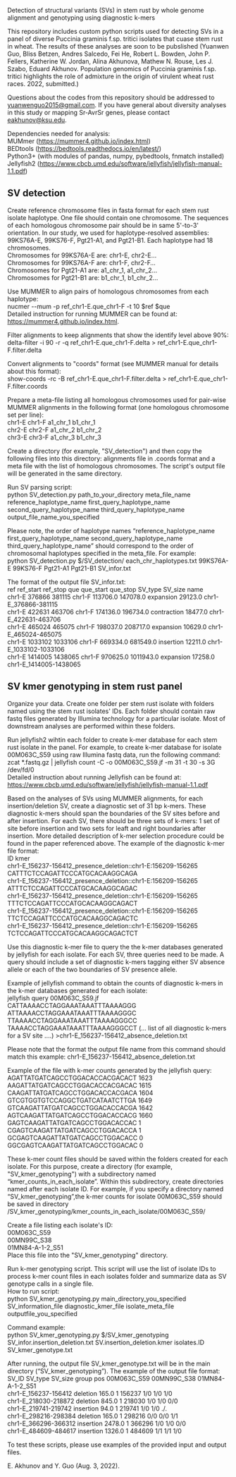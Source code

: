 Detection of structural variants (SVs) in stem rust by whole genome alignment and genotyping using diagnostic k-mers


This repository includes custom python scripts used for detecting SVs in a panel of diverse Puccinia graminis f.sp. tritici isolates that cuase stem rust in wheat. The results of these analyses are soon to be pubslished (Yuanwen Guo, Bliss Betzen, Andres Salcedo, Fei He, Robert L. Bowden, John P. Fellers, Katherine W. Jordan, Alina Akhunova, Mathew N. Rouse, Les J. Szabo, Eduard Akhunov. Population genomics of Puccinia graminis f.sp. tritici highlights the role of admixture in the origin of virulent wheat rust races. 2022, submitted.)

Questions about the codes from this repository should be addressed to yuanwenguo2015@gmail.com. If you have general about diversity analyses in this study or mapping Sr-AvrSr genes, please contact eakhunov@ksu.edu.



Dependencies needed for analysis:<br/>
MUMmer (https://mummer4.github.io/index.html)<br/>
BEDtools (https://bedtools.readthedocs.io/en/latest/)<br/>
Python3+ (with modules of pandas, numpy, pybedtools, fnmatch installed)<br/>
Jellyfish2 (https://www.cbcb.umd.edu/software/jellyfish/jellyfish-manual-1.1.pdf)<br/>












## SV detection 

Create reference chromosome files in fasta format for each stem rust isolate haplotype. One file should contain one chromosome. The sequences of each homologous chromosome pair should be in same 5'-to-3' orientation. In our study, we used for haplotype-resolved assemblies: 99KS76A-E, 99KS76-F, Pgt21-A1, and Pgt21-B1. Each haplotype had 18 chromosomes. <br/>
Chromosomes for 99KS76A-E are: chr1-E, chr2-E…<br/>
Chromosomes for 99KS76A-F are: chr1-F, chr2-F…<br/>
Chromosomes for Pgt21-A1 are: a1_chr_1, a1_chr_2…<br/>
Chromosomes for Pgt21-B1 are: b1_chr_1, b1_chr_2…<br/>

Use MUMMER to align pairs of homologous chromosomes from each haplotype:<br/>
nucmer --mum -p ref_chr1-E.que_chr1-F -t 10 $ref $que <br/>
Detailed instruction for running MUMMER can be found at: https://mummer4.github.io/index.html. <br/>


Filter alignments to keep alignments that show the identify level above 90%:<br/>
delta-filter -i 90 -r -q ref_chr1-E.que_chr1-F.delta >  ref_chr1-E.que_chr1-F.filter.delta

Convert alignments to "coords" format (see MUMMER manual for details about this format):<br/>
show-coords -rc -B ref_chr1-E.que_chr1-F.filter.delta > ref_chr1-E.que_chr1-F.filter.coords

Prepare a meta-file listing all homologous chromosomes used for pair-wise MUMMER alignments in the following format (one homologous chromosome set per line):<br/>
chr1-E	chr1-F	a1_chr_1	b1_chr_1<br/>
chr2-E	chr2-F	a1_chr_2	b1_chr_2<br/>
chr3-E	chr3-F	a1_chr_3	b1_chr_3<br/>

Create a directory (for example, "SV_detection") and then copy the following files into this directory: alignments file in .coords format and a meta file with the list of homologous chromosomes. The script's output file will be generated in the same directory.

Run SV parsing script:<br/>
python SV_detection.py path_to_your_directory meta_file_name reference_haplotype_name first_query_haplotype_name second_query_haplotype_name third_query_haplotype_name output_file_name_you_specified

Please note, the order of haplotype names “reference_haplotype_name first_query_haplotype_name second_query_haplotype_name third_query_haplotype_name” should correspond to the order of chromosomal haplotypes specified in the meta_file. For example:<br/>
python SV_detection.py $/SV_detection/ each_chr_haplotypes.txt 99KS76A-E 99KS76-F Pgt21-A1 Pgt21-B1 SV_infor.txt

The format of the output file SV_infor.txt:<br/>
ref	ref_start	ref_stop	que	que_start	que_stop	SV_type	SV_size	name<br/>
chr1-E	376866	381115	chr1-F	113706.0	147078.0	expansion	29123.0	chr1-E_376866-381115<br/>
chr1-E	422631	463706	chr1-F	174136.0	196734.0	contraction	18477.0	chr1-E_422631-463706<br/>
chr1-E	465024	465075	chr1-F	198037.0	208717.0	expansion	10629.0	chr1-E_465024-465075<br/>
chr1-E	1033102	1033106	chr1-F	669334.0	681549.0	insertion	12211.0	chr1-E_1033102-1033106<br/>
chr1-E	1414005	1438065	chr1-F	970625.0	1011943.0	expansion	17258.0	chr1-E_1414005-1438065<br/>










## SV kmer genotyping in stem rust panel

Organize your data. Create one folder per stem rust isolate with folders named using the stem rust isolates' IDs.
Each folder should contain raw fastq files generated by Illumina technology for a particular isolate. Most of downstream analyses are performed within these folders.<br/>


Run jellyfish2 wihtin each folder to create k-mer database for each stem rust isolate in the panel. For example, to create k-mer database for isolate 00M063C_S59 using raw Illumina fastq data, run the following command:<br/>
zcat *.fastq.gz | jellyfish count -C -o 00M063C_S59.jf -m 31 -t 30 -s 3G /dev/fd/0 <br/>
Detailed instruction about running Jellyfish can be found at: https://www.cbcb.umd.edu/software/jellyfish/jellyfish-manual-1.1.pdf <br/>

Based on the analyses of SVs using MUMMER alignments, for each insertion/deletion SV, create a diagnostic set of 31 bp k-mers. These diagnostic k-mers should span the boundaries of the SV sites before and after insertion. For each SV, there should be three sets of k-mers: 1 set of site before insertion and two sets for leaft and right boundaries after insertion. More detailed description of k-mer selection procedure could be found in the paper referenced above. The example of the diagnostic k-mer file format:<br/>
ID	kmer<br/>
chr1-E_156237-156412_presence_deletion::chr1-E:156209-156265	CATTTCTCCAGATTCCCATGCACAAGGCAGA<br/>
chr1-E_156237-156412_presence_deletion::chr1-E:156209-156265	ATTTCTCCAGATTCCCATGCACAAGGCAGAC<br/>
chr1-E_156237-156412_presence_deletion::chr1-E:156209-156265	TTTCTCCAGATTCCCATGCACAAGGCAGACT<br/>
chr1-E_156237-156412_presence_deletion::chr1-E:156209-156265	TTCTCCAGATTCCCATGCACAAGGCAGACTC<br/>
chr1-E_156237-156412_presence_deletion::chr1-E:156209-156265	TCTCCAGATTCCCATGCACAAGGCAGACTCT<br/>

Use this diagnostic k-mer file to query the the k-mer databases generated by jellyfish for each isolate. For each SV, three queries need to be made.  A query should include a set of diagnostic k-mers tagging either SV absence allele or each of the two boundaries of SV presence allele.<br/>    

Example of jellyfish command to obtain the counts of diagnostic k-mers in the k-mer databases generated for each isolate:<br/>
jellyfish query 00M063C_S59.jf CATTAAAACCTAGGAAATAAATTTAAAAGGG ATTAAAACCTAGGAAATAAATTTAAAAGGGC TTAAAACCTAGGAAATAAATTTAAAAGGGCC TAAAACCTAGGAAATAAATTTAAAAGGGCCT (... list of all diagnostic k-mers for a SV site ....) >chr1-E_156237-156412_absence_deletion.txt<br/>

Please note that the format the output file name from this command should match this example: chr1-E_156237-156412_absence_deletion.txt<br/>

Example of the file with k-mer counts generated by the jellyfish query:<br/>
AGATTATGATCAGCCTGGACACCACGACACT 1623<br/>
AAGATTATGATCAGCCTGGACACCACGACAC 1615<br/>
CAAGATTATGATCAGCCTGGACACCACGACA 1604<br/>
GTCGTGGTGTCCAGGCTGATCATAATCTTGA 1649<br/>
GTCAAGATTATGATCAGCCTGGACACCACGA 1642<br/>
AGTCAAGATTATGATCAGCCTGGACACCACG 1660<br/>
GAGTCAAGATTATGATCAGCCTGGACACCAC 1<br/>
CGAGTCAAGATTATGATCAGCCTGGACACCA 1<br/>
GCGAGTCAAGATTATGATCAGCCTGGACACC 0<br/>
GGCGAGTCAAGATTATGATCAGCCTGGACAC 0<br/>


These k-mer count files should be saved within the folders created for each isolate. For this purpose, create a directory (for example, "SV_kmer_genotyping") with a subdirectory named “kmer_counts_in_each_isolate”. Within this subdirectory, create directories named after each isolate ID. For example, if you specify a directory named “SV_kmer_genotyping”,the k-mer counts for isolate 00M063C_S59 should be saved in directory /SV_kmer_genotyping/kmer_counts_in_each_isolate/00M063C_S59/<br/>

Create a file listing each isolate's ID:<br/>
00M063C_S59<br/>
00MN99C_S38<br/>
01MN84-A-1-2_S51<br/>
Place this file into the "SV_kmer_genotyping" directory.

Run k-mer genotyping script. This script will use the list of isolate IDs to process k-mer count files in each isolates folder and summarize data as SV genotype calls in a single file.<br/>
How to run script:<br/>
python SV_kmer_genotyping.py
main_directory_you_specified SV_information_file diagnostic_kmer_file isolate_meta_file outputfile_you_specified 

Command example:<br/>
python SV_kmer_genotyping.py
$/SV_kmer_genotyping SV_infor.insertion_deletion.txt SV.insertion_deletion.kmer isolates.ID SV_kmer_genotype.txt

After running, the output file SV_kmer_genotype.txt will be in the main directory (“SV_kmer_genotyping”). The example of the output file format:<br/>
SV_ID	SV_type	SV_size	group	pos	00M063C_S59	00MN99C_S38	01MN84-A-1-2_S51<br/>
chr1-E_156237-156412	deletion	165.0	1	156237	1/0	1/0	1/0<br/>
chr1-E_218030-218872	deletion	845.0	1	218030	1/0	1/0	0/0<br/>
chr1-E_219741-219742	insertion	94.0	1	219741	1/0	1/0	./.<br/>
chr1-E_298216-298384	deletion	165.0	1	298216	0/0	0/0	1/1<br/>
chr1-E_366296-366312	insertion	2478.0	1	366296	1/0	1/0	0/0<br/>
chr1-E_484609-484617	insertion	1326.0	1	484609	1/1	1/1	1/0<br/>

To test these scripts, please use examples of the provided input and output files.<br/>


E. Akhunov and Y. Guo (Aug. 3, 2022).




